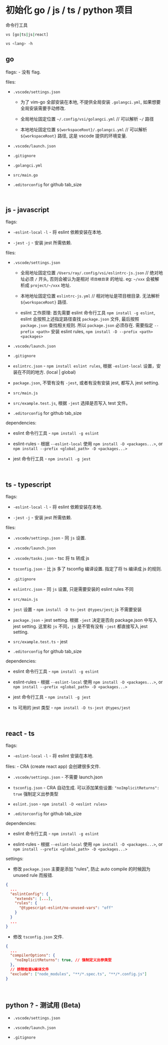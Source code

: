 # 初始化 go / js / ts / python 项目

命令行工具

```bash
vs [go|ts|js|react]

vs <lang> -h
```

## go

flags: - 没有 flag.

files:

- `.vscode/settings.json`

  - 为了 vim-go 全部安装在本地, 不提供全局安装 `.golangci.yml`, 如果想要全局安装需要手动修改.

  - 全局地址固定位置 `~/.config/vsi/golangci.yml` // 可以解析 `~/` 路径

  - 本地地址固定位置 `${workspaceRoot}/.golangci.yml` // 可以解析 `${workspaceRoot}` 路径, 这是 vscode 提供的环境变量.

- `.vscode/launch.json`

- `.gitignore`

- `.golangci.yml`

- `src/main.go`

- `.editorconfig` for github tab_size

<br />

## js - javascript

flags:

- `-eslint-local` `-l` - 将 eslint 依赖安装在本地.

- `-jest` `-j` - 安装 jest 所需依赖.

files:

- `.vscode/settings.json`

  - 全局地址固定位置 `/Users/ray/.config/vsi/eslintrc-js.json` // 绝对地址必须 `/` 开头, 否则会被认为是相对 `项目根目录` 的地址. eg: `~/xxx` 会被解析成 `project/~/xxx` 地址.

  - 本地地址固定位置 `eslintrc-js.yml` // 相对地址是项目根目录. 无法解析 `${workspaceRoot}` 路径.

  - eslint 工作原理: 首先需要 eslint 命令行工具 `npm install -g eslint`, eslint 会按照上述指定路径查找 `package.json` 文件, 最后按照 `package.json` 查找相关规则. 所以 `package.json` 必须存在. 需要指定 `--prefix <path>` 安装 eslint rules, `npm install -D --prefix <path> <packages>`

- `.vscode/launch.json`

- `.gitignore`

- `eslintrc.json` - `npm install eslint rules`, 根据 `-eslint-local` 设置，安装在不同的地方. (local | global)

- `package.json`, 不管有没有 `-jest`, 或者有没有安装 jest, 都写入 jest setting.

- `src/main.js`

- `src/example.test.js`, 根据 `-jest` 选择是否写入 test 文件。

- `.editorconfig` for github tab_size

dependencies:

- eslint 命令行工具 - `npm install -g eslint`

- eslint-rules - 根据 `--eslint-local` 使用 `npm install -D <packages...>`, or `npm install --prefix <global_path> -D <packages...>`

- jest 命令行工具 - `npm install -g jest`

<br />

## ts - typescript

flags:

- `-eslint-local` `-l` - 将 eslint 依赖安装在本地.

- `-jest` `-j` - 安装 jest 所需依赖.

files:

- `.vscode/settings.json` - 同 `js` 设置.

- `.vscode/launch.json`

- `.vscode/tasks.json` - tsc 将 ts 转成 js

- `tsconfig.json` - 比 js 多了 tsconfig 编译设置. 指定了将 ts 编译成 js 的规则.

- `.gitignore`

- `eslintrc.json` - 同 `js` 设置, 只是需要安装的 eslint rules 不同

- `src/main.js`

- `jest` 设置 - `npm install -D ts-jest @types/jest`; js 不需要安装

- `package.json` - jest setting. 根据 `-jest` 决定是否向 package.json 中写入 jest setting. 这里和 `js` 不同，`js` 是不管有没有 `-jest` 都直接写入 jest setting.

- `src/example.test.ts` - jest

- `.editorconfig` for github tab_size

dependencies:

- eslint 命令行工具 - `npm install -g eslint`

- eslint-rules - 根据 `--eslint-local` 使用 `npm install -D <packages...>`, or `npm install --prefix <global_path> -D <packages...>`

- jest 命令行工具 - `npm install -g jest`

- ts 可用的 jest 类型 - `npm install -D ts-jest @types/jest`

<br />

## react - ts

flags:

- `-eslint-local` `-l` - 将 eslint 安装在本地.

files: - CRA (create react app) 会创建很多文件.

- `.vscode/settings.json` - 不需要 launch.json

- `tsconfig.json` - CRA 自动生成. 可以添加某些设置: `"noImplicitReturns": true` 强制定义出参类型

- `eslint.json` - `npm install -D <eslint rules>`

- `.editorconfig` for github tab_size

dependencies:

- eslint 命令行工具 - `npm install -g eslint`

- eslint-rules - 根据 `--eslint-local` 使用 `npm install -D <packages...>`, or `npm install --prefix <global_path> -D <packages...>`

settings:

- 修改 `package.json` 主要是添加 "rules", 防止 auto compile 的时候因为 unused rule 而报错.

```json
{
  ...
  "eslintConfig": {
    "extends": [...],
    "rules": {
      "@typescript-eslint/no-unused-vars": "off"
    }
  }
  ...
}
```

- 修改 `tsconfig.json` 文件.

```json
{
  ...
  "compilerOptions": {
    "noImplicitReturns": true, // 强制定义出参类型
  },
  // 排除检查&编译文件
  "exclude": ["node_modules", "**/*.spec.ts", "**/*.config.js"]
}
```

<br />

## python ? - 测试用 (Beta)

- `.vscode/settings.json`

- `.vscode/launch.json`

- `.gitignore`

<br />
